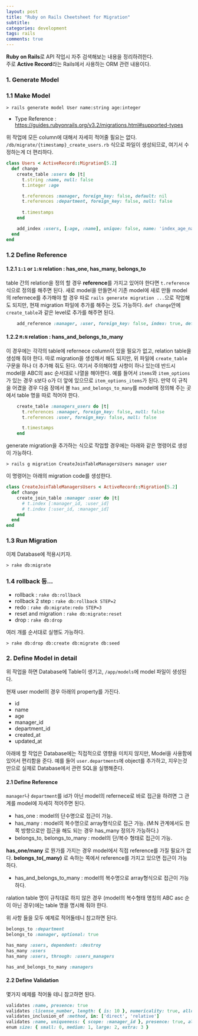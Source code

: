 ```yaml
---
layout: post
title: "Ruby on Rails Cheetsheet for Migration"
subtitle:  
categories: development
tags: rails
comments: true
---
```


**Ruby on Rails**로 API 작업시 자주 검색해보는 내용을 정리하려한다.  
주로 **Active Record**라는 Rails에서 사용하는 ORM 관련 내용이다.

### 1. Generate Model

### 1.1 Make Model

```shell
> rails generate model User name:string age:integer
```
- Type Reference : <https://guides.rubyonrails.org/v3.2/migrations.html#supported-types>

위 작업에 모든 column에 대해서 자세히 적어줄 필요는 없다. `/db/migrate/{timestamp}_create_users.rb` 식으로 파일이 생성되므로, 여기서 수정하는게 더 편리하다.

```ruby
class Users < ActiveRecord::Migration[5.2]
  def change
    create_table :users do |t|
      t.string :name, null: false
      t.integer :age

      t.references :manager, foreign_key: false, default: nil
      t.references :department, foreign_key: false, null: false
      
      t.timestamps
    end

    add_index :users, [:age, :name], unique: false, name: 'index_age_name'
  end
end
```

### 1.2 Define Reference

#### 1.2.1 `1:1` or `1:N` relation : has_one, has_many, belongs_to 

table 간의 relation을 정의 할 경우 **reference**를 가지고 있어야 한다면 `t.reference`식으로 정의를 해주면 된다. 새로 model을 만들면서 기존 model에 새로 만들 model의 refernece를 추가해야 할 경우 따로 `rails generate migration ...`으로 작업해도 되지만, 현재 migration 파일에 추가를 해주는 것도 가능하다. `def change`안에 `create_table`과 같은 level로 추가를 해주면 된다.

```ruby
    add_reference :manager, :user, foreign_key: false, index: true, default: nil
```

#### 1.2.2 `M:N` relation : hans_and_belongs_to_many

이 경우에는 각각의 table에 refernece column이 있을 필요가 없고, relation table을 생성해 줘야 한다.
따로 migration을 생성해서 해도 되지만, 위 파일에 `create_table`구문을 하나 더 추가해 줘도 된다.
여기서 주의해야할 사항이 하나 있는데 반드시 model을 ABC의 asc 순서대로 나열을 해야한다.
예를 들어서 `items`와 `item_options`가 있는 경우 s보다 o가 더 앞에 있으므로 `item_options_items`가 된다.
만약 이 규칙을 어겼을 경우 다음 장에서 볼 `has_and_belongs_to_many`를 model에 정의해 주는 곳에서 table 명을 따로 적어야 한다.

```ruby
    create_table :managers_users do |t|
      t.references :manager, foreign_key: false, null: false
      t.references :user, foreign_key: false, null: false

      t.timestamps
    end
```

generate migration을 추가하는 식으로 작업할 경우에는 아래와 같은 명령어로 생성이 가능하다.

```shell
> rails g migration CreateJoinTableManagersUsers manager user
```

이 명령어는 아래의 migration code를 생성한다.

```ruby
class CreateJoinTableManagersUsers < ActiveRecord::Migration[5.2]
  def change
    create_join_table :manager :user do |t|
      # t.index [:manager_id, :user_id]
      # t.index [:user_id, :manager_id]
    end
  end
end
```

### 1.3 Run Migration

이제 Database에 적용시키자.

```shell
> rake db:migrate
```

### 1.4 rollback 등...

- rollback : `rake db:rollback`
- rollback 2 step : `rake db:rollback STEP=2`
- redo : `rake db:migrate:redo STEP=3`
- reset and migration : `rake db:migrate:reset`
- drop : `rake db:drop`

여러 개를 순서대로 실행도 가능하다.
```shell
> rake db:drop db:create db:migrate db:seed
```

### 2. Define Model in detail

위 작업을 하면 Database에 Table이 생기고, `/app/models`에 model 파일이 생성된다.

현재 user model의 경우 아래의 property를 가진다.

- id
- name
- age
- manager_id
- department_id
- created_at
- updated_at

아래에 할 작업은 Database에는 직접적으로 영향을 미치지 않지만, Model을 사용함에 있어서 편리함을 준다.
예를 들어 `user.departments`에 object를 추가하고, 지우는것 만으로 실제로 Database에서 관련 SQL을 실행해준다.

#### 2.1 Define Reference

`manager`나 `department`를 id가 아닌 model의 refernece로 바로 접근을 하려면 그 관계를 model에 자세히 적어주면 된다.

- has_one : model의 단수명으로 접근이 가능.
- has_many : model의 복수명으로 array형식으로 접근 가능. (M:N 관계에서도 한쪽 방향으로만 접근을 해도 되는 경우 has_many 정의가 가능하다.)
- belongs_to, belongs_to_many : model의 단/복수 형태로 접근이 가능.

**has_one/many** 로 뭔가를 가지는 경우 model에서 직접 reference를 가질 필요가 없다. **belongs_to(_many)** 로 속하는 쪽에서 reference를 가지고 있으면 접근이 가능하다.

- has_and_belongs_to_many : model의 복수명으로 array형식으로 접근이 가능하다.

ralation table 명이 규칙대로 하지 않은 경우 (model의 복수형태 명칭의 ABC asc 순이 아닌 경우)에는 table 명을 명시해 줘야 한다.

위 사항 들을 모두 예제로 적어둘테니 참고하면 된다.

```ruby
belongs_to :department
belongs_to :manager, optional: true

has_many :users, dependent: :destroy
has_many :users
has_many :users, through: :users_managers

has_and_belongs_to_many :managers
```

#### 2.2 Define Validation

몇가지 예제를 적어둘 테니 참고하면 된다.

```ruby
validates :name, presence: true
validates :license_number, length: { is: 10 }, numericality: true, allow_nil: true
validates_inclusion_of :method, in: ['direct', 'relative']
validates :name, uniqueness: { scope: :manager_id }, presence: true, allow_blank: false
enum size: { small: 0, medium: 1, large: 2, extra: 3 }
```
